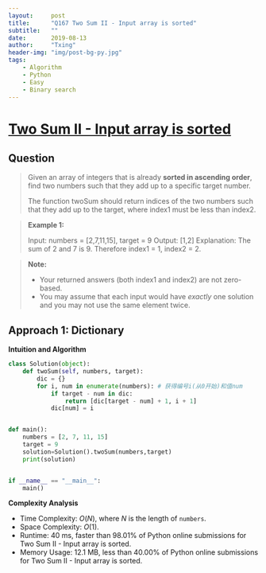 ```yaml
---
layout:     post
title:      "Q167 Two Sum II - Input array is sorted"
subtitle:   ""
date:       2019-08-13
author:     "Txing"
header-img: "img/post-bg-py.jpg"
tags:
    - Algorithm
    - Python
    - Easy
    - Binary search
---
```


# [Two Sum II - Input array is sorted](https://leetcode.com/problems/two-sum-ii-input-array-is-sorted/)

## Question 

> Given an array of integers that is already **sorted in ascending order**, find two numbers such that they add up to a specific target number.
>
> The function twoSum should return indices of the two numbers such that they add up to the target, where index1 must be less than index2.

> **Example 1:**
>
> Input: numbers = [2,7,11,15], target = 9
> Output: [1,2]
> Explanation: The sum of 2 and 7 is 9. Therefore index1 = 1, index2 = 2.

> **Note:**
>
> - Your returned answers (both index1 and index2) are not zero-based.
> - You may assume that each input would have *exactly* one solution and you may not use the same element twice.

## Approach 1: Dictionary           

**Intuition and Algorithm**

```python
class Solution(object):
    def twoSum(self, numbers, target):
        dic = {}
        for i, num in enumerate(numbers): # 获得编号i(从0开始)和值num
            if target - num in dic:
                return [dic[target - num] + 1, i + 1]
            dic[num] = i


def main():
    numbers = [2, 7, 11, 15]
    target = 9
    solution=Solution().twoSum(numbers,target)
    print(solution)


if __name__ == "__main__":
    main()
```

**Complexity Analysis**

- Time Complexity: *O*(*N*), where *N* is the length of `numbers`.
- Space Complexity: *O*(1).
- Runtime: 40 ms, faster than 98.01% of Python online submissions for Two Sum II - Input array is sorted.
- Memory Usage: 12.1 MB, less than 40.00% of Python online submissions for Two Sum II - Input array is sorted.
